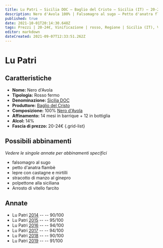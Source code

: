 ```yaml
---
title: Lu Patri – Sicilia DOC – Baglio del Cristo – Sicilia (IT) – 20-24€ – 4★-5★
description: Nero d'Avola 100% | Falsomagro al sugo – Petto d'anatra flambè – Lepre con castagne e mirtilli – Stracotto di manzo al ginepro – Polpettone alla siciliana – Arrosto di vitello farcito
published: true
date: 2021-10-01T20:14:30.648Z
tags: Prezzi | 20-24€, Vinificazione | rosso, Regione | Sicilia (IT), Vinificazione | varietale, Vinificazione | fermo, Valutazioni | 5 stelle, nero d'avola, Alimento | falsomagro alla siciliana, Alimento | anatra, Cottura | flambè, lepre con castagne e mirtilli, Alimento | manzo, Cottura | stracotto, Aromatizzazione | al ginepro, Alimento | polpettone alla siciliana, Alimento | vitello, Cottura | arrosto, Aromatizzazione | farcito
editor: markdown
dateCreated: 2021-09-07T12:33:51.262Z
---
```


# Lu Patri

## Caratteristiche
- **Nome:** Nero d'Avola
- **Tipologia:** Rosso fermo
- **Denominazione:** [Sicilia DOC](/denominazioni/Italia/Sicilia/DOC/Sicilia)
- **Produttore:** [Baglio del Cristo](/produttori/Italia/Sicilia/Baglio-del-Cristo) 
- **Composizione:** 100% [Nero d'Avola](/vitigni/Italia/nero-d-avola)
- **Affinamento:** 14 mesi in barrique + 12 in bottiglia
- **Alcol:** 14%
- **Fascia di prezzo:** 20-24€
{.grid-list}



## Possibili abbinamenti
*Vedere le singole annate per abbinamenti specifici*

- falsomagro al sugo
- petto d'anatra flambè
- lepre con castagne e mirtilli
- stracotto di manzo al ginepro
- polpettone alla siciliana
- Arrosto di vitello farcito

## Annate
- Lu Patri [2014](vini/Italia/Sicilia/Baglio-del-Cristo/Lu-Patri/2014) -- <span class="star-4"></span> -- 90/100
- Lu Patri [2015](vini/Italia/Sicilia/Baglio-del-Cristo/Lu-Patri/2015) -- <span class="star-5"></span> -- 95/100
- Lu Patri [2016](vini/Italia/Sicilia/Baglio-del-Cristo/Lu-Patri/2016) -- <span class="star-5"></span> -- 94/100
- Lu Patri [2017](vini/Italia/Sicilia/Baglio-del-Cristo/Lu-Patri/2017) -- <span class="star-5"></span> -- 94/100
- Lu Patri [2018](vini/Italia/Sicilia/Baglio-del-Cristo/Lu-Patri/2018) -- <span class="star-4"></span> -- 90/100
- Lu Patri [2019](vini/Italia/Sicilia/Baglio-del-Cristo/Lu-Patri/2019) -- <span class="star-5"></span> -- 91/100
